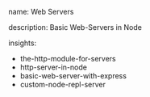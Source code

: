 name: Web Servers

description: Basic Web-Servers in Node

insights:

- the-http-module-for-servers
- http-server-in-node
- basic-web-server-with-express
- custom-node-repl-server

